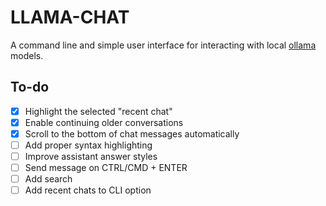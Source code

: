 # LLAMA-CHAT

A command line and simple user interface for interacting with local [ollama](https://github.com/ollama/ollama) models.

## To-do

- [x] Highlight the selected "recent chat"
- [x] Enable continuing older conversations
- [x] Scroll to the bottom of chat messages automatically
- [ ] Add proper syntax highlighting
- [ ] Improve assistant answer styles
- [ ] Send message on CTRL/CMD + ENTER
- [ ] Add search
- [ ] Add recent chats to CLI option
